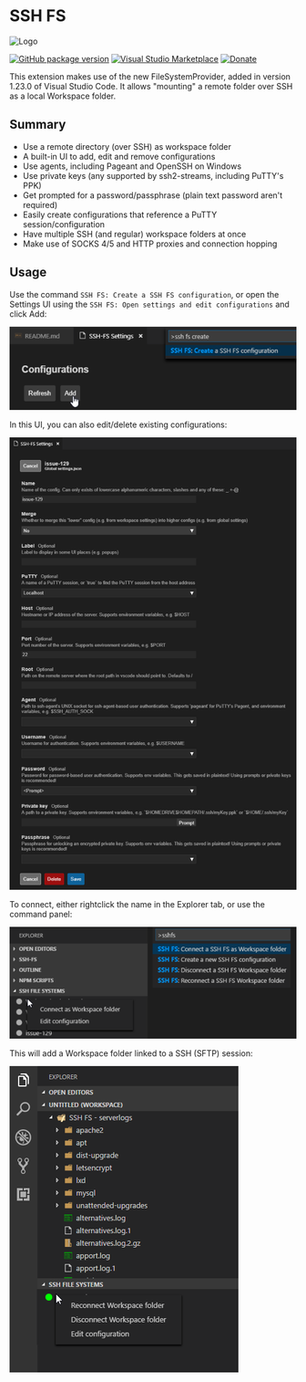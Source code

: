 
# SSH FS

![Logo](./resources/Logo.png)

[![GitHub package version](./media/github.png)](https://github.com/SchoofsKelvin/vscode-sshfs) 
[![Visual Studio Marketplace](https://vsmarketplacebadge.apphb.com/version-short/Kelvin.vscode-sshfs.svg)](https://marketplace.visualstudio.com/items?itemName=Kelvin.vscode-sshfs)
 [![Donate](./media/paypal.png)](https://www.paypal.me/KSchoofs)


This extension makes use of the new FileSystemProvider, added in version 1.23.0 of Visual Studio Code. It allows "mounting" a remote folder over SSH as a local Workspace folder.

## Summary
* Use a remote directory (over SSH) as workspace folder
* A built-in UI to add, edit and remove configurations
* Use agents, including Pageant and OpenSSH on Windows
* Use private keys (any supported by ssh2-streams, including PuTTY's PPK)
* Get prompted for a password/passphrase (plain text password aren't required)
* Easily create configurations that reference a PuTTY session/configuration
* Have multiple SSH (and regular) workspace folders at once
* Make use of SOCKS 4/5 and HTTP proxies and connection hopping

## Usage
Use the command `SSH FS: Create a SSH FS configuration`, or open the Settings UI using the `SSH FS: Open settings and edit configurations` and click Add:

![Create a new configuration](./media/screenshot-create-config.png)

In this UI, you can also edit/delete existing configurations:

![Config Editor](./media/screenshot-config-editor.png)

To connect, either rightclick the name in the Explorer tab, or use the command panel:

![Connect](./media/screenshot-connect.png)

This will add a Workspace folder linked to a SSH (SFTP) session:

![Workspace folder added](./media/screenshot-explorer.png)

